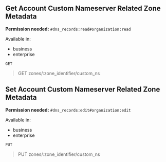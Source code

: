 ## Get Account Custom Nameserver Related Zone Metadata

**Permission needed:** `#dns_records:read#organization:read`

Available in:

* business
* enterprise

`GET` 

> GET zones/:zone_identifier/custom_ns


## Set Account Custom Nameserver Related Zone Metadata

**Permission needed:** `#dns_records:edit#organization:edit`

Available in:

* business
* enterprise

`PUT` 

> PUT zones/:zone_identifier/custom_ns
